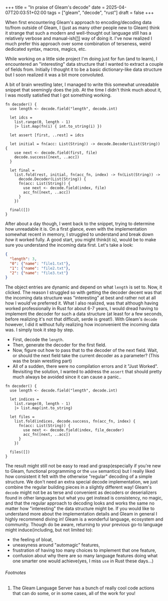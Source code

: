 +++
title = "In praise of Gleam's decode"
date = 2025-04-07T20:03:51+02:00
tags = ["gleam", "decode", "rust"]
draft = false
+++

When first encountering Gleam's approach to encoding/decoding data to/from outside of Gleam, I (just as many other people new to Gleam) think it strange that such a modern and well-thought out language still has a relatively verbose and manual-ish[[1](#footnotes)] way of doing it. I've now realized I much prefer this approach over some combination of terseness, weird dedicated syntax, macros, magics, etc.

While working on a little side project I'm doing just for fun (and to learn), I encountered an "interesting" data structure that I wanted to extract a couple of fields from. Initially I thought it to be a basic dictionary-like data structure but I soon realized it was a bit more convoluted.

A bit of brain wrestling later, I managed to write this somewhat unreadable snippet that seemingly does the job. At the time I didn't think much about it, I was mostly satisfied that I got something working.

```gleam
fn decoder() {
  use length <- decode.field("length", decode.int)

  let idcs =
    list.range(0, length - 1)
    |> list.map(fn(i) { int.to_string(i) })

  let assert [first, ..rest] = idcs

  let initial = fn(acc: List(String)) -> decode.Decoder(List(String)) {
    use next <- decode.field(first, file)
    decode.success([next, ..acc])
  }

  let final =
    list.fold(rest, initial, fn(acc_fn, index) -> fn(List(String)) ->
      decode.Decoder(List(String)) {
      fn(acc: List(String)) {
        use next <- decode.field(index, file)
        acc_fn([next, ..acc])
      }
    })

  final([])
}
```

After about a day though, I went back to the snippet, trying to determine how unreadable it is. On a first glance, even with the implementation somewhat recent in memory, I struggled to understand and break down _how_ it worked fully. A good start, you might think(it is), would be to make sure you understand the incoming data first. Let's take a look:

```json
{
  "length": 3,
  "0": {"name": "file1.txt"},
  "1": {"name": "file2.txt"},
  "2": {"name": "file3.txt"}
}
```

The object entries are dynamic and depend on what `length` is set to. Now, it clicked. The reason I struggled so with getting the decoder decent was that the incoming data structure was "interesting" at best and rather not at all how I would've preferred it. What I also realized, was that although having worked professionally in Rust for about 6-7 years, I would dread having to implement the decoder for such a data structure (at least for a few seconds, before realizing it's not that difficult, serde is great!). With Gleam's `decode` however, I did it without fully realizing how inconvenient the incoming data was. I simply took it step by step.
- First, decode the `length`.
- Then, generate the decoder for the first field.
- Now, figure out how to pass that to the decoder of the next field. Wait, or should the next field take the current decoder as a parameter? (This was the brain wrestling part)
- All of a sudden, there were no compilation errors and it "Just Worked".
Revisiting the solution, I wanted to address the `assert` that should pretty much always be avoided since it can cause a panic..

```gleam
fn decoder() {
  use length <- decode.field("length", decode.int)

  let indices =
    list.range(0, length - 1)
    |> list.map(int.to_string)

  let files =
    list.fold(indices, decode.success, fn(acc_fn, index) {
      fn(acc: List(String)) {
        use next <- decode.field(index, file_decoder)
        acc_fn([next, ..acc])
      }
    })

  files([])
}
```

The result might still not be easy to read and grasp(especially if you're new to Gleam, functional programming or the `use` semantics) but I really liked how consistent it felt with the otherwise "regular" decoding of a simple structure. We don't need an extra special decode implementation, we just combine the regular building pieces in a slightly different way!
Gleam's `decode` might not be as terse and convenient as decoders or deserializers found in other languages but what you get instead is consistency, no magic, and that the regular approach to decoding looks and works the same no matter how "interesting" the data structure might be.
If you would like to understand more about the implementation details and Gleam in general I highly recommend diving in! Gleam is a wonderful language, ecosystem and community. Though do be aware, returning to your previous go-to language might induce(including, but not limited to):
- the feeling of bloat,
- uneasyness around "automagic" features,
- frustration of having too many choices to implement that one feature,
- confusion about why there are so many language features doing what one smarter one would achieve(yes, I miss `use` in Rust these days...)

###### Footnotes
1. The Gleam Language Server has a bunch of really cool code actions that can do some, or in some cases, all of the work for you!
